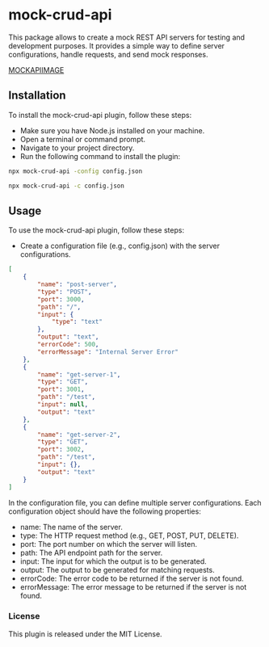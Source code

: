 # mock-crud-api

This package allows to create a mock REST API servers for testing and development purposes. It provides a simple way to define server configurations, handle requests, and send mock responses.

[MOCKAPIIMAGE](./image/Mock%20crud%20api.png)

## Installation

To install the mock-crud-api plugin, follow these steps:

- Make sure you have Node.js installed on your machine.
- Open a terminal or command prompt.
- Navigate to your project directory.
- Run the following command to install the plugin:

```bash
npx mock-crud-api -config config.json
```

```bash
npx mock-crud-api -c config.json
```

## Usage

To use the mock-crud-api plugin, follow these steps:

- Create a configuration file (e.g., config.json) with the server configurations.

```Json
[
    {
        "name": "post-server",
        "type": "POST",
        "port": 3000,
        "path": "/",
        "input": {
            "type": "text"
        },
        "output": "text",
        "errorCode": 500,
        "errorMessage": "Internal Server Error"
    },
    {
        "name": "get-server-1",
        "type": "GET",
        "port": 3001,
        "path": "/test",
        "input": null,
        "output": "text"
    },
    {
        "name": "get-server-2",
        "type": "GET",
        "port": 3002,
        "path": "/test",
        "input": {},
        "output": "text"
    }
]
```

In the configuration file, you can define multiple server configurations. Each configuration object should have the following properties:

- name: The name of the server.
- type: The HTTP request method (e.g., GET, POST, PUT, DELETE).
- port: The port number on which the server will listen.
- path: The API endpoint path for the server.
- input: The input for which the output is to be generated.
- output: The output to be generated for matching requests.
- errorCode: The error code to be returned if the server is not found.
- errorMessage: The error message to be returned if the server is not found.

### License

This plugin is released under the MIT License.
